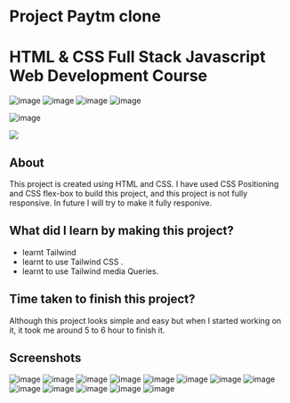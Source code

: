 # Project Paytm clone

# HTML & CSS Full Stack Javascript Web Development Course

![image](https://img.shields.io/badge/iNeuron-Full--Stack%20JavaScript%20Web%20Development%20Course-blue)
![image](https://img.shields.io/badge/Hitesh%20Choudhary-LOC-brightgreen)
![image](https://img.shields.io/badge/HTML-CSS-orange)
![image](https://img.shields.io/badge/Project-PaytmClone-blue)

![image](https://img.shields.io/badge/KUMAR-SARVESH-orange)

[<img src= "https://img.shields.io/badge/PROJECT LINK-20b?style=for-the-badge&logo=&logoColor=white" />](https://paytm-clone-learn.netlify.app/)

## About

This project is created using HTML and CSS. I have used CSS Positioning and CSS flex-box to build this project, and this project is not fully responsive.
In future I will try to make it fully responive.

## What did I learn by making this project?

-   learnt Tailwind
-   learnt to use Tailwind CSS .
-   learnt to use Tailwind media Queries.

## Time taken to finish this project?

Although this project looks simple and easy but when I started working on it, it took me around 5 to 6 hour to finish it.

## Screenshots
![image](https://user-images.githubusercontent.com/70770975/233836765-73b7b36d-bcac-43de-877d-cfc8eb34317a.png)
![image](https://user-images.githubusercontent.com/70770975/233836787-fd95a8a7-b7de-49b5-9e90-918433c370ee.png)
![image](https://user-images.githubusercontent.com/70770975/233836801-fd4fe4a8-89de-4f79-a114-b3e971834b2e.png)
![image](https://user-images.githubusercontent.com/70770975/233836814-cc24b5af-c527-4013-bd00-a78b91394d82.png)
![image](https://user-images.githubusercontent.com/70770975/233836827-fff03c92-06b8-42ab-a10e-454e85db44fd.png)
![image](https://user-images.githubusercontent.com/70770975/233836833-d3c8e813-2cba-4cb2-85f6-1803560d9f35.png)
![image](https://user-images.githubusercontent.com/70770975/233836852-9099b8ad-ef81-450c-ae6e-f2ca456c7e20.png)
![image](https://user-images.githubusercontent.com/70770975/233836862-cb1e347e-42cf-4671-93e7-0bc3f2d0305c.png)
![image](https://user-images.githubusercontent.com/70770975/233836880-68709a2a-6ef1-480d-931e-6e976b4187dd.png)
![image](https://user-images.githubusercontent.com/70770975/233836896-b3269be5-58c1-4d28-9f87-fa3f8614a3e1.png)
![image](https://user-images.githubusercontent.com/70770975/233836917-82595ae1-91e3-4414-8b9e-55c6a306a18a.png)
![image](https://user-images.githubusercontent.com/70770975/233836927-4033f111-a713-4697-87e4-cba72926ea5b.png)
![image](https://user-images.githubusercontent.com/70770975/233836939-00eb7e8c-8a42-4932-b153-04218e77d696.png)

